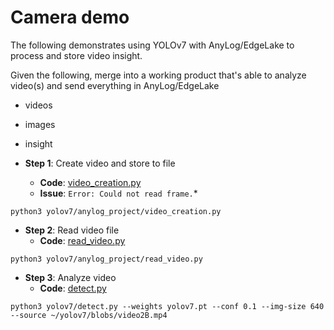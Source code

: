 # Camera demo 

The following demonstrates using YOLOv7 with AnyLog/EdgeLake to process and store video insight.  

Given the following, merge into a working product that's able to analyze video(s) and send everything in AnyLog/EdgeLake
* videos
* images 
* insight

* **Step 1**: Create video and store to file 
  * **Code**: [video_creation.py](video_creation.py)
  * **Issue**: `Error: Could not read frame.`* 
```shell
python3 yolov7/anylog_project/video_creation.py  
```
  
* **Step 2**: Read video file
  * **Code**: [read_video.py](read_video.py)
```shell
python3 yolov7/anylog_project/read_video.py
```

* **Step 3**: Analyze video
  * **Code**: [detect.py](../detect.py)
```shell
python3 yolov7/detect.py --weights yolov7.pt --conf 0.1 --img-size 640 --source ~/yolov7/blobs/video2B.mp4 
```
  

